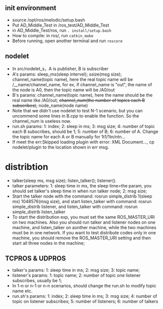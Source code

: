## init environment
- source /opt/ros/melodic/setup.bash
- Put AD_Middle_Test in /ros_test/AD_Middle_Test
- in AD_Middle_Test/ros, run `. install/setup.bash`
- How to compile: in ros/, run `catkin_make`
- Before running, open another terminal and run `roscore`

## nodelet
- In src/nodelet_s，A is publisher, B is subscriber
- A's params: sleep_ms(sleep intervel); ssize(msg size); channel_name(topic name), here the real topic name will be /\_\_name/channel_name, for ex, if channel_name is "out", the name of the node is A0, then the topic name will be /A0/out
- B's params: channel_name(topic name), here the name should be the real name like /A0/out; ~~channel_num(the number of topics each B subscribes)~~; node_name(node name)
- Note that we didn't use nodelet to test N-1 scenario, but you can uncommend some lines in B.cpp to enable the function. So the channel_num is useless now.
- run.sh params: 1: index; 2: sleep in ms; 3: msg size; 4: number of topic each B subscribes, should be 1; 5: number of B; 6: number of A. Change the topic name for each A or B manually for 1t1/1tn/ntn...
- If meet the err:Skipped loading plugin with error: XML Document..., cp nodelet/plugin to the location shown in err msg.

# distribtion
- talker(sleep ms, msg size); listen_talker(); listener(). 
- talker parameters: 1: sleep time in ms, the sleep time=the param, you should set talker's sleep time in when run talker node; 2: msg size; 
- Start the talker node with the command: rosrun simple_distrib 1(sleep ms) 1048576(msg size), and start listen_talker with command: rosrun simple_distrib listener, and listen_talker with command: rosrun simple_distrib listen_talker
- To start the distribution exp, you must set the same ROS_MASTER_URI on two machines. Also you should run talker and listener nodes on one machine, and listen_talker on aonther machine, while the two machines must be in one network. If you want to test distribute codes only in one machine, you should remove the ROS_MASTER_URI setting and then start all three nodes in the machine; 

## TCPROS & UDPROS
- talker's params: 1: sleep time in ms; 2: msg size; 3: topic name;
- listener's params: 1: topic name; 2: number of topic one listener subscribes, usually be 1;
- In 1-n or n-1 or n-n scenarios, should change the run.sh to modify topic name etc.
- run.sh's params: 1: index; 2: sleep time in ms; 3: msg size; 4: number of topic on listener subscribes; 5: number of listeners; 6: number of talkers
